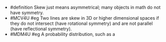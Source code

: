 - #definition Skew just means asymmetrical; many objects in math do not have symmetry.
- #MCV4U #eg Two lines are skew in 3D or higher dimensional spaces if they do not intersect (have rotational symmetry) and are not parallel (have reflectional symmetry).
- #MDM4U #eg A probability distribution, such as a